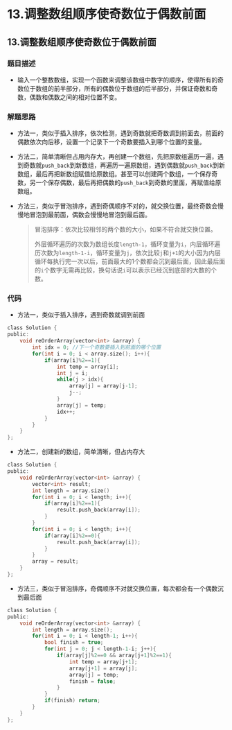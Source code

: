 # 13.调整数组顺序使奇数位于偶数前面


## 13.调整数组顺序使奇数位于偶数前面  

### 题目描述  

- 输入一个整数数组，实现一个函数来调整该数组中数字的顺序，使得所有的奇数位于数组的前半部分，所有的偶数位于数组的后半部分，并保证奇数和奇数，偶数和偶数之间的相对位置不变。   

### 解题思路  

- 方法一，类似于插入排序，依次检测，遇到奇数就把奇数调到前面去，前面的偶数依次向后移，设置一个记录下一个奇数要插入到哪个位置的变量。

- 方法二，简单清晰但占用内存大，再创建一个数组，先把原数组遍历一遍，遇到奇数就`push_back`到新数组，再遍历一遍原数组，遇到偶数就`push_back`到新数组，最后再把新数组赋值给原数组。甚至可以创建两个数组，一个保存奇数，另一个保存偶数，最后再把偶数的`push_back`到奇数的里面，再赋值给原数组。

- 方法三，类似于冒泡排序，遇到奇偶顺序不对的，就交换位置，最终奇数会慢慢地冒泡到最前面，偶数会慢慢地冒泡到最后面。

  > 冒泡排序：依次比较相邻的两个数的大小，如果不符合就交换位置。
  >
  > 外层循环遍历的次数为数组长度`length-1`，循环变量为`i`，内层循环遍历次数为`length-1-i`，循环变量为`j`，依次比较`j`和`j+1`的大小因为内层循环每执行完一次以后，前面最大的1个数都会沉到最后面，因此最后面的`i`个数字无需再比较，换句话说`i`可以表示已经沉到底部的大数的个数。



### 代码 

- 方法一，类似于插入排序，遇到奇数就调到前面

```c
class Solution {
public:
    void reOrderArray(vector<int> &array) {
        int idx = 0; //下一个奇数要插入到前面的哪个位置
        for(int i = 0; i < array.size(); i++){
            if(array[i]%2==1){
                int temp = array[i]; 
                int j = i;
                while(j > idx){
                    array[j] = array[j-1];
                    j--;
                }
                array[j] = temp;
                idx++;
            }
        }
    }
};
```

- 方法二，创建新的数组，简单清晰，但占内存大

```c
class Solution {
public:
    void reOrderArray(vector<int> &array) {
        vector<int> result;
        int length = array.size()
        for(int i = 0; i < length; i++){
            if(array[i]%2==1){
                result.push_back(array[i]);
            }
        }
        for(int i = 0; i < length; i++){
            if(array[i]%2==0){
                result.push_back(array[i]);
            }
        }
        array = result;
    }
};
```

- 方法三，类似于冒泡排序，奇偶顺序不对就交换位置，每次都会有一个偶数沉到最后面

```c
class Solution {
public:
    void reOrderArray(vector<int> &array) {
        int length = array.size();
        for(int i = 0; i < length-1; i++){
            bool finish = true;
            for(int j = 0; j < length-1-i; j++){
                if(array[j]%2==0 && array[j+1]%2==1){
                    int temp = array[j+1];
                    array[j+1] = array[j];
                    array[j] = temp;
                    finish = false;
                }
            }
            if(finish) return;
        }
    }
};
```




